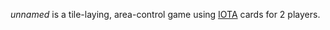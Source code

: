 *unnamed* is a tile-laying, area-control game using [IOTA](http://boardgamegeek.com/boardgame/119632/iota) cards for 2 players.

